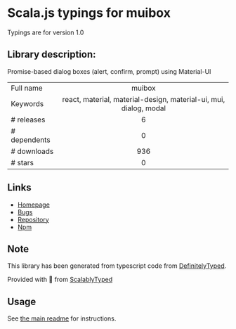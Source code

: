 
# Scala.js typings for muibox

Typings are for version 1.0

## Library description:
Promise-based dialog boxes (alert, confirm, prompt) using Material-UI

|                    |                 |
| ------------------ | :-------------: |
| Full name          | muibox |
| Keywords           | react, material, material-design, material-ui, mui, dialog, modal |
| # releases         | 6 |
| # dependents       | 0 |
| # downloads        | 936 |
| # stars            | 0 |

## Links
- [Homepage](https://github.com/chunkai1312/muibox#readme)
- [Bugs](https://github.com/chunkai1312/muibox/issues)
- [Repository](https://github.com/chunkai1312/muibox)
- [Npm](https://www.npmjs.com/package/muibox)
    


## Note
This library has been generated from typescript code from [DefinitelyTyped](https://definitelytyped.org).

Provided with :purple_heart: from [ScalablyTyped](https://github.com/oyvindberg/ScalablyTyped)

## Usage
See [the main readme](../../readme.md) for instructions.


